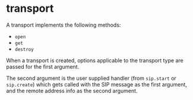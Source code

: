 # transport

A transport implements the following methods:

- `open`
- `get`
- `destroy`

When a transport is created, options applicable to the transport type
 are passed for the first argument.

The second argument is the user supplied handler (from `sip.start` or
`sip.create`) which gets called with the SIP message as the first
argument, and the remote address info as the second argument.
